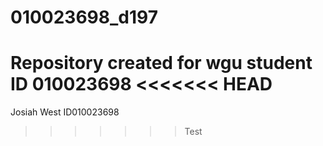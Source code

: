 # 010023698_d197
Repository created for wgu 
student ID 010023698
<<<<<<< HEAD
=======
Josiah West ID010023698
>>>>>>> Test

